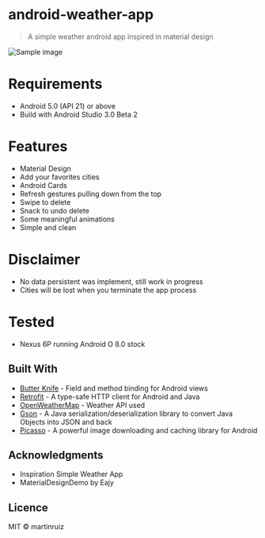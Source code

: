 # android-weather-app
> A simple weather android app inspired in material design


![Sample image](public/sample.PNG)

# Requirements
 - Android 5.0 (API 21) or above 
 - Build with Android Studio 3.0 Beta 2
 
# Features
 - Material Design
 - Add your favorites cities 
 - Android Cards
 - Refresh gestures pulling down from the top
 - Swipe to delete 
 - Snack to undo delete
 - Some meaningful animations
 - Simple and clean 

# Disclaimer 
- No data persistent was implement, still work in progress 
- Cities will be lost when you terminate the app process

# Tested 
- Nexus 6P running Android O 8.0 stock

## Built With

* [Butter Knife](https://github.com/JakeWharton/butterknife) - Field and method binding for Android views
* [Retrofit](http://square.github.io/retrofit/) - A type-safe HTTP client for Android and Java
* [OpenWeatherMap](https://openweathermap.org/) - Weather API used 
* [Gson](https://github.com/google/gson) - A Java serialization/deserialization library to convert Java Objects into JSON and back
* [Picasso](http://square.github.io/picasso/) - A powerful image downloading and caching library for Android



## Acknowledgments
* Inspiration Simple Weather App
* MaterialDesignDemo by Eajy

## Licence
MIT &copy; martinruiz
